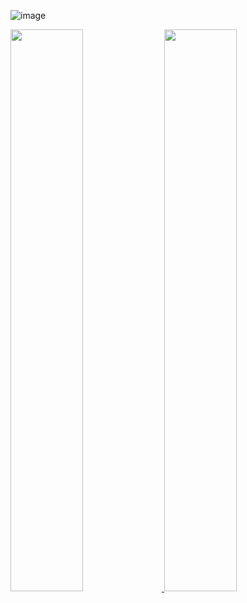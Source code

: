 
![image](https://user-images.githubusercontent.com/93724114/160450900-c02479be-a1f2-44a2-8144-801af59222c9.png)

  <div>
    <a href="https://github.com/xjuliaag">
    <img width="48%" src="https://github-readme-stats.vercel.app/api?username=xjuliaag&show_icons=true&theme=tokyonight&include_all_commits=true&count_private=true"/>
    <img width="48%" src="https://github-readme-stats.vercel.app/api/top-langs/?username=xjuliaag&layout=compact&langs_count=16&theme=tokyonight "/>
   </div>
